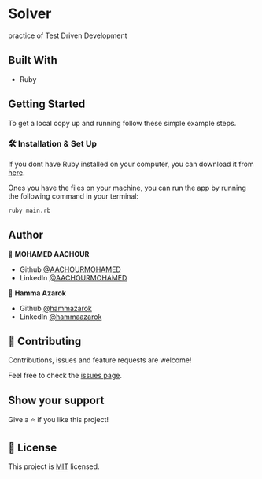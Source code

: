 # Solver
practice of Test Driven Development


## Built With

- Ruby

## Getting Started

To get a local copy up and running follow these simple example steps.

### 🛠 Installation & Set Up

If you dont have Ruby installed on your computer, you can download it from [here](https://www.ruby-lang.org/en/downloads/).

Ones you have the files on your machine, you can run the app by running the following command in your terminal:

```bash
ruby main.rb
```

## Author

👤 **MOHAMED AACHOUR**

- Github [@AACHOURMOHAMED]()
- LinkedIn [@AACHOURMOHAMED]()

👤 **Hamma Azarok**

- Github [@hammazarok]()
- LinkedIn [@hammaazarok]()

## 🤝 Contributing

Contributions, issues and feature requests are welcome!

Feel free to check the [issues page]().

## Show your support

Give a ⭐️ if you like this project!

## 📝 License

This project is [MIT](
    ./LICENSE
) licensed.